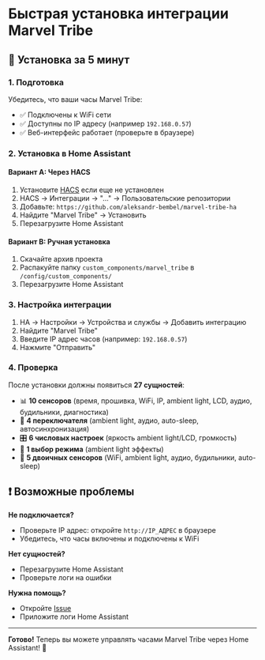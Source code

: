 # Быстрая установка интеграции Marvel Tribe

## 🚀 Установка за 5 минут

### 1. Подготовка
Убедитесь, что ваши часы Marvel Tribe:
- ✅ Подключены к WiFi сети
- ✅ Доступны по IP адресу (например `192.168.0.57`)
- ✅ Веб-интерфейс работает (проверьте в браузере)

### 2. Установка в Home Assistant

#### Вариант A: Через HACS
1. Установите [HACS](https://hacs.xyz/) если еще не установлен
2. HACS → Интеграции → "..." → Пользовательские репозитории
3. Добавьте: `https://github.com/aleksandr-bembel/marvel-tribe-ha`
4. Найдите "Marvel Tribe" → Установить
5. Перезагрузите Home Assistant

#### Вариант B: Ручная установка
1. Скачайте архив проекта
2. Распакуйте папку `custom_components/marvel_tribe` в `/config/custom_components/`
3. Перезагрузите Home Assistant

### 3. Настройка интеграции
1. HA → Настройки → Устройства и службы → Добавить интеграцию
2. Найдите "Marvel Tribe"
3. Введите IP адрес часов (например: `192.168.0.57`)
4. Нажмите "Отправить"

### 4. Проверка
После установки должны появиться **27 сущностей**:
- 📊 **10 сенсоров** (время, прошивка, WiFi, IP, ambient light, LCD, аудио, будильники, диагностика)
- 🔧 **4 переключателя** (ambient light, аудио, auto-sleep, автосинхронизация)
- 🎛️ **6 числовых настроек** (яркость ambient light/LCD, громкость)
- 🎨 **1 выбор режима** (ambient light эффекты)
- 🔘 **5 двоичных сенсоров** (WiFi, ambient light, аудио, будильники, auto-sleep)

## ❗ Возможные проблемы

**Не подключается?**
- Проверьте IP адрес: откройте `http://IP_АДРЕС` в браузере
- Убедитесь, что часы включены и подключены к WiFi

**Нет сущностей?**
- Перезагрузите Home Assistant
- Проверьте логи на ошибки

**Нужна помощь?**
- Откройте [Issue](https://github.com/aleksandr-bembel/marvel-tribe-ha/issues)
- Приложите логи Home Assistant

---

**Готово!** Теперь вы можете управлять часами Marvel Tribe через Home Assistant! 🎉
